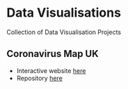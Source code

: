 # Data Visualisations

 Collection of Data Visualisation Projects

## Coronavirus Map UK

- Interactive website [here](https://terenceneo.github.io/Data-Visualisations/VirusinUK.html)
- Repository [here](https://github.com/terenceneo/Data-Visualisations/tree/master/Coronavirus%20Map)